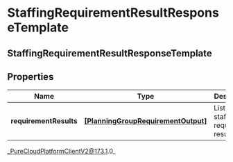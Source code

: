 # StaffingRequirementResultResponseTemplate

## StaffingRequirementResultResponseTemplate

## Properties

|Name | Type | Description | Notes|
|------------ | ------------- | ------------- | -------------|
| **requirementResults** | [**[PlanningGroupRequirementOutput]**]([PlanningGroupRequirementOutput]) | List of staffing requirement results | |



_PureCloudPlatformClientV2@173.1.0_
